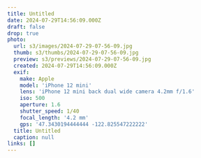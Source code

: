 ```yaml
---
title: Untitled
date: 2024-07-29T14:56:09.000Z
draft: false
drop: true
photo:
  url: s3/images/2024-07-29-07-56-09.jpg
  thumb: s3/thumbs/2024-07-29-07-56-09.jpg
  preview: s3/previews/2024-07-29-07-56-09.jpg
  created: 2024-07-29T14:56:09.000Z
  exif:
    make: Apple
    model: 'iPhone 12 mini'
    lens: 'iPhone 12 mini back dual wide camera 4.2mm f/1.6'
    iso: 500
    aperture: 1.6
    shutter_speed: 1/40
    focal_length: '4.2 mm'
    gps: '47.3430194444444 -122.825547222222'
  title: Untitled
  caption: null
links: []
---
```

